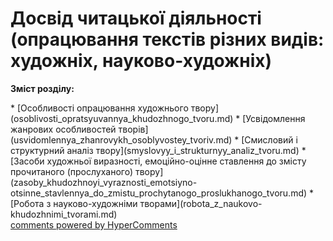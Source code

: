 <div id="hypercomments_widget" class="js-hypercomments-widget invisible"></div>

Досвід читацької діяльності (опрацювання текстів різних видів: художніх, науково-художніх)
=============================================

<p><b>Зміст розділу:</b></p>
   * [Особливості опрацювання художнього твору](osoblivosti_opratsyuvannya_khudozhnogo_tvoru.md)
       * [Усвідомлення жанрових особливостей творів](usvidomlennya_zhanrovуkh_osoblуvostey_tvoriv.md)
       * [Смисловий і структурний аналіз твору](smуslovуy_i_strukturnуy_analiz_tvoru.md)
       * [Засоби художньої виразності, емоційно-оцінне ставлення до змісту прочитаного (прослуханого) твору](zasobу_khudozhnoyi_vуraznosti_emotsiyno-otsinne_stavlennya_do_zmistu_prochуtanogo_proslukhanogo_tvoru.md)
   * [Робота з науково-художніми творами](robota_z_naukovo-khudozhnimi_tvorami.md)

<div class="js-hypercomments-container">
<a href="http://hypercomments.com" class="hc-link" title="comments widget">comments powered by HyperComments</a>
</div>